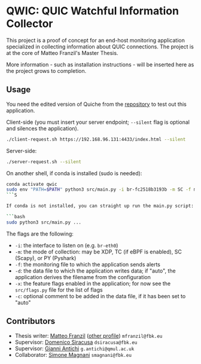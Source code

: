 # QWIC: QUIC Watchful Information Collector

This project is a proof of concept for an end-host monitoring application specialized in collecting information about QUIC connections. The project is at the core of Matteo Franzil's Master Thesis.

More information - such as installation instructions - will be inserted here as the project grows to completion.

## Usage

You need the edited version of Quiche from the [repository](https://github.com/mfranzil/quiche) to test out this application.

Client-side (you must insert your server endpoint; `--silent` flag is optional and silences the application).

```bash
./client-request.sh https://192.168.96.131:4433/index.html --silent
```

Server-side:

```bash
./server-request.sh --silent
```

On another shell, if conda is installed (sudo is needed):

```bash
conda activate qwic
sudo env "PATH=$PATH" python3 src/main.py -i br-fc2518b3193b -m SC -f monitor -d auto -x L30 -c 1M >/dev/null
```S

If conda is not installed, you can straight up run the main.py script:

```bash
sudo python3 src/main.py ...
```

The flags are the following:

- `-i`: the interface to listen on (e.g. `br-eth0`)
- `-m`: the mode of collection: may be XDP, TC (if eBPF is enabled), SC (Scapy), or PY (Pyshark)
- `-f`: the monitoring file to which the application sends alerts
- `-d`: the data file to which the application writes data; if "auto", the application derives the filename from the configuration
- `-x`: the feature flags enabled in the application; for now see the `src/flags.py` file for the list of flags
- `-c`: optional comment to be added in the data file, if it has been set to "auto"

## Contributors

- Thesis writer: [Matteo Franzil](https://gitlab.fbk.eu/mfranzil) ([other profile](https://matteo.franzil.com/)) `mfranzil@fbk.eu`
- Supervisor: [Domenico Siracusa](https://gitlab.fbk.eu/dsiracusa) `dsiracusa@fbk.eu`
- Supervisor: [Gianni Antichi](https://gianniantichi.github.io/) `g.antichi@qmul.ac.uk`
- Collaborator: [Simone Magnani](https://gitlab.fbk.eu/smagnani) `smagnani@fbk.eu`
